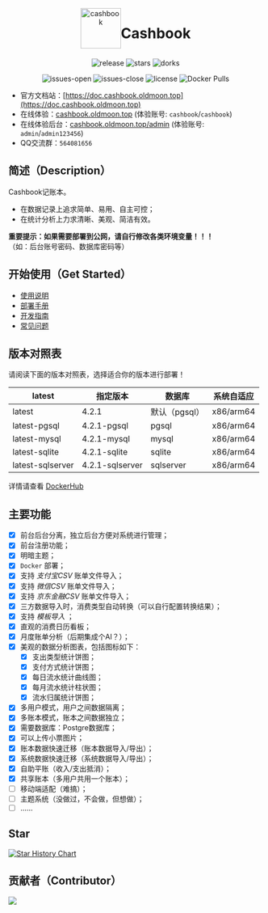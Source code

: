<div align="center" style="display:flex;align-items:center;justify-content:center;">
<img src="/public/logo.png" width="80px" alt="cashbook" />
<h1>Cashbook</h1>
</div>

<p align="center">
  <img alt="release" src="https://img.shields.io/github/v/release/dingdangdog/cashbook" />
  <img alt="stars" src="https://img.shields.io/github/stars/dingdangdog/cashbook" />
  <img alt="dorks" src="https://img.shields.io/github/forks/dingdangdog/cashbook" />
</p>
<p align="center">
  <img alt="issues-open" src="https://img.shields.io/github/issues/dingdangdog/cashbook?color=important" />
  <img alt="issues-close" src="https://img.shields.io/github/issues-closed/dingdangdog/cashbook?color=green" />
  <img alt="license" src="https://img.shields.io/badge/license-MIT-yellow.svg" />
  <img alt="Docker Pulls" src="https://img.shields.io/docker/pulls/dingdangdog/cashbook.svg" />
<!--   <img alt="GitHub Releases Download" src="https://img.shields.io/github/downloads/dingdangdog/cashbook/total.svg" /> -->
</p>

- 官方文档站：[https://doc.cashbook.oldmoon.top](https://doc.cashbook.oldmoon.top)
- 在线体验：[cashbook.oldmoon.top](https://cashbook.oldmoon.top/) (体验账号: `cashbook`/`cashbook`)
- 在线体验后台：[cashbook.oldmoon.top/admin](https://cashbook.oldmoon.top/admin) (体验账号: `admin`/`admin123456`)
- QQ交流群：`564081656`

## 简述（Description）

Cashbook记账本。

- 在数据记录上追求简单、易用、自主可控；
- 在统计分析上力求清晰、美观、简洁有效。

**重要提示：如果需要部署到公网，请自行修改各类环境变量！！！**  
（如：后台账号密码、数据库密码等）

## 开始使用（Get Started）

- [使用说明](https://doc.cashbook.oldmoon.top/guide/)
- [部署手册](https://doc.cashbook.oldmoon.top/deploy/)
- [开发指南](https://doc.cashbook.oldmoon.top/development/)
- [常见问题](https://doc.cashbook.oldmoon.top/question/)

## 版本对照表

请阅读下面的版本对照表，选择适合你的版本进行部署！

|latest|指定版本|数据库|系统自适应|
|---|---|---|---|
|latest|4.2.1|默认（pgsql）|x86/arm64|
|latest-pgsql|4.2.1-pgsql|pgsql|x86/arm64|
|latest-mysql|4.2.1-mysql|mysql|x86/arm64|
|latest-sqlite|4.2.1-sqlite|sqlite|x86/arm64|
|latest-sqlserver|4.2.1-sqlserver|sqlserver|x86/arm64|

详情请查看 [DockerHub](https://hub.docker.com/repository/docker/dingdangdog/cashbook/tags)

## 主要功能

- [x] 前台后台分离，独立后台方便对系统进行管理；
- [x] 前台注册功能；
- [x] 明暗主题；
- [x] `Docker` 部署；
- [x] 支持 *支付宝CSV* 账单文件导入；
- [x] 支持 *微信CSV* 账单文件导入；
- [x] 支持 *京东金融CSV* 账单文件导入；
- [x] 三方数据导入时，消费类型自动转换（可以自行配置转换结果）；
- [x] 支持 *模板导入* ；
- [x] 直观的消费日历看板；
- [x] 月度账单分析（后期集成个AI？）；
- [x] 美观的数据分析图表，包括图标如下：
  - [x] 支出类型统计饼图；
  - [x] 支付方式统计饼图；
  - [x] 每日流水统计曲线图；
  - [x] 每月流水统计柱状图；
  - [x] 流水归属统计饼图；
- [x] 多用户模式，用户之间数据隔离；
- [x] 多账本模式，账本之间数据独立；
- [x] 需要数据库：Postgre数据库；
- [x] 可以上传小票图片；
- [x] 账本数据快速迁移（账本数据导入/导出）；
- [x] 系统数据快速迁移（系统数据导入/导出）；
- [x] 自助平账（收入/支出抵消）；
- [x] 共享账本（多用户共用一个账本）；
- [ ] 移动端适配（难搞）；
- [ ] 主题系统（没做过，不会做，但想做）；
- [ ] ……

## Star

[![Star History Chart](https://api.star-history.com/svg?repos=dingdangdog/cashbook&type=Date)](https://star-history.com/#dingdangdog/cashbook&Date)

## 贡献者（Contributor）

<a href="https://github.com/dingdangdog/cashbook/graphs/contributors"><img src="https://contrib.rocks/image?repo=dingdangdog/cashbook" /></a>

<!-- ### 开发工具（Tools）

<div style="display:flex; align-item:left">
<a href='https://www.jetbrains.com/community/opensource' ref='nofollow'><img src='https://github.com/gilbarbara/logos/blob/main/logos/webstorm.svg' width='60px' height='60px'/></a> &nbsp;
<a href='https://www.jetbrains.com/community/opensource' ref='nofollow'><img src='https://github.com/gilbarbara/logos/blob/main/logos/goland.svg' width='60px' height='60px'/></a> &nbsp;
<a href='https://www.jetbrains.com/community/opensource' ref='nofollow'><img src='https://github.com/get-icon/geticon/blob/master/icons/intellij-idea.svg' width='60px' height='60px'/></a> &nbsp; 
<a href='https://code.visualstudio.com/'><img src='https://github.com/get-icon/geticon/blob/master/icons/visual-studio-code.svg' width='60px' height='60px'/></a>
</div> -->

